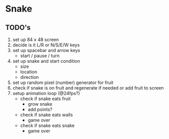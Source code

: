 # Snake

## TODO's

1. set up 84 x 48 screen
1. decide is it L/R or N/S/E/W keys
1. set up spacebar and arrow keys
    - start / pause / turn
1. set up snake and start condition
    - size
    - location
    - direction
1. set up random pixel (number) generator for fruit
1. check if snake is on fruit and regenerate if needed or add fruit to screen
1. setup animation loop (@24fps?)
    - check if snake eats fruit
        - grow snake
        - add points?
    - check if snake eats walls
        - game over
    - check if snake eats snake
        - game over
